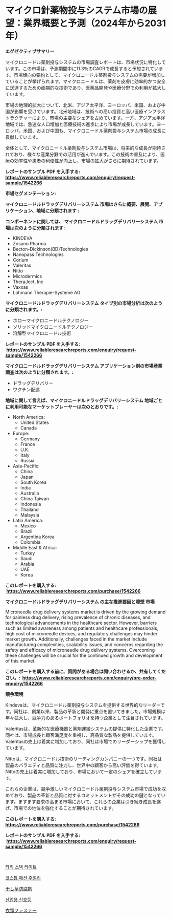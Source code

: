 <p><h1>マイクロ針薬物投与システム市場の展望：業界概要と予測（2024年から2031年）</h1></p><p><strong>エグゼクティブサマリー</strong></p>
<p><p>マイクロニードル薬剤投与システムの市場調査レポートは、市場状況に特化しています。この市場は、予測期間中に11.3％のCAGRで成長すると予想されています。市場傾向の要約として、マイクロニードル薬剤投与システムの需要が増加していることが挙げられます。マイクロニードルは、薬剤を皮膚に効率的かつ安全に送達するための画期的な技術であり、医薬品開発や医療分野での利用が拡大しています。</p><p>市場の地理的拡大について、北米、アジア太平洋、ヨーロッパ、米国、および中国が影響を受けています。北米地域は、技術への高い投資と高い医療インフラストラクチャーにより、市場の主要なシェアを占めています。一方、アジア太平洋地域では、急速な人口増加と医療技術の進歩により市場が成長しています。ヨーロッパ、米国、および中国も、マイクロニードル薬剤投与システム市場の成長に貢献しています。</p><p>全体として、マイクロニードル薬剤投与システム市場は、将来的な成長が期待されており、様々な産業分野での活用が進んでいます。この技術の普及により、医療の効率性や患者の利便性が向上し、市場の拡大がさらに期待されています。</p></p>
<p><strong>レポートのサンプル PDF を入手する: <a href="https://www.reliableresearchreports.com/enquiry/request-sample/1542266">https://www.reliableresearchreports.com/enquiry/request-sample/1542266</a></strong></p>
<p><strong>市場セグメンテーション:</strong></p>
<p><strong> マイクロニードルドラッグデリバリーシステム 市場はさらに概要、展開、アプリケーション、地域に分類されます :</strong></p>
<p><strong>コンポーネントに関しては、 マイクロニードルドラッグデリバリーシステム 市場は次のように分類されます: &nbsp;</strong></p>
<p><ul><li>KINDEVA</li><li>Zosano Pharma</li><li>Becton-Dickinson(BD)Technologies</li><li>Nanopass Technologies</li><li>Corium</li><li>Valeritas</li><li>Nitto</li><li>Microdermics</li><li>TheraJect, Inc</li><li>Vaxxas</li><li>Lohmann Therapie-Systeme AG</li></ul></p>
<p><strong> マイクロニードルドラッグデリバリーシステム タイプ別の市場分析は次のように分類されます。:</strong></p>
<p><ul><li>ホローマイクロニードルテクノロジー</li><li>ソリッドマイクロニードルテクノロジー</li><li>溶解型マイクロニードル技術</li></ul></p>
<p><strong>レポートのサンプル PDF を入手する: &nbsp;<a href="https://www.reliableresearchreports.com/enquiry/request-sample/1542266">https://www.reliableresearchreports.com/enquiry/request-sample/1542266</a></strong></p>
<p><strong> マイクロニードルドラッグデリバリーシステム アプリケーション別の市場産業調査は次のように分類されます。:</strong></p>
<p><ul><li>ドラッグデリバリー</li><li>ワクチン配達</li></ul></p>
<p><strong>地域に関して言えば、マイクロニードルドラッグデリバリーシステム 地域ごとに利用可能なマーケットプレーヤーは次のとおりです。:</strong></p>
<p><ul>
    <li>
        North America:
        <ul>
            <li>United States</li>
            <li>Canada</li>
        </ul>
    </li>
    <li>
        Europe:
        <ul>
            <li>Germany</li>
            <li>France</li>
            <li>U.K.</li>
            <li>Italy</li>
            <li>Russia</li>
        </ul>
    </li>
    <li>
        Asia-Pacific:
        <ul>
            <li>China</li>
            <li>Japan</li>
            <li>South Korea</li>
            <li>India</li>
            <li>Australia</li>
            <li>China Taiwan</li>
            <li>Indonesia</li>
            <li>Thailand</li>
            <li>Malaysia</li>
        </ul>
    </li>
    <li>
        Latin America:
        <ul>
            <li>Mexico</li>
            <li>Brazil</li>
            <li>Argentina Korea</li>
            <li>Colombia</li>
        </ul>
    </li>
    <li>
        Middle East & Africa:
        <ul>
            <li>Turkey</li>
            <li>Saudi</li>
            <li>Arabia</li>
            <li>UAE</li>
            <li>Korea</li>
        </ul>
    </li>
    </ul></p>
<p><strong>このレポートを購入する: &nbsp;<a href="https://www.reliableresearchreports.com/purchase/1542266">https://www.reliableresearchreports.com/purchase/1542266</a></strong></p>
<p><strong>マイクロニードルドラッグデリバリーシステム の主な推進要因と障壁 市場</strong></p>
<p><p>Microneedle drug delivery systems market is driven by the growing demand for painless drug delivery, rising prevalence of chronic diseases, and technological advancements in the healthcare sector. However, barriers such as limited awareness among patients and healthcare professionals, high cost of microneedle devices, and regulatory challenges may hinder market growth. Additionally, challenges faced in the market include manufacturing complexities, scalability issues, and concerns regarding the safety and efficacy of microneedle drug delivery systems. Overcoming these challenges will be crucial for the continued growth and development of this market.</p></p>
<p><strong>このレポートを購入する前に、質問がある場合は問い合わせるか、共有してください。:&nbsp; <a href="https://www.reliableresearchreports.com/enquiry/pre-order-enquiry/1542266">https://www.reliableresearchreports.com/enquiry/pre-order-enquiry/1542266</a></strong></p>
<p><strong>競争環境</strong></p>
<p><p>Kindevaは、マイクロニードル薬剤投与システムを提供する世界的なリーダーです。同社は、創業以来、製品の革新と開発に重点を置いてきました。市場規模は年々拡大し、競争力のあるポートフォリオを持つ企業として注目されています。</p><p>Valeritasは、革新的な医療機器と薬剤運搬システムの提供に特化した企業です。同社は、市場成長と顧客満足度を重視し、高品質な製品を提供しています。Valeritasの売上は着実に増加しており、同社は市場でのリーダーシップを獲得しています。</p><p>Nittoは、マイクロニードル技術のリーディングカンパニーの一つです。同社は製品のバラエティと品質に注力し、世界中の顧客から高い評価を得ています。Nittoの売上は着実に増加しており、市場において一定のシェアを確立しています。</p><p>これらの企業は、競争激しいマイクロニードル薬剤投与システム市場で成功を収めており、製品の革新と品質に対するコミットメントがその成功の鍵となっています。ますます要求の高まる市場において、これらの企業は引き続き成長を遂げ、市場での地位を強化することが期待されています。</p></p>
<p><strong>このレポートを購入する: &nbsp; <a href="https://www.reliableresearchreports.com/purchase/1542266">https://www.reliableresearchreports.com/purchase/1542266</a></strong></p>
<p><strong>レポートのサンプル PDF を入手する: &nbsp;<a href="https://www.reliableresearchreports.com/enquiry/request-sample/1542266">https://www.reliableresearchreports.com/enquiry/request-sample/1542266</a></strong><strong></strong></p>
<p>&nbsp;</p>
<p><p><a href="https://github.com/CorEmtymerich56566/Market-Research-Report-List-1/blob/main/829596915456.md">타워 스택 라이트</a></p><p><a href="https://medium.com/@stuartstehr2022/%EC%9D%98%EC%83%81-%ED%8C%A8%EC%85%98-%EC%A3%BC%EC%96%BC%EB%A6%AC-%EC%8B%9C%EC%9E%A5-2031%EB%85%84%EA%B9%8C%EC%A7%80%EC%9D%98-%ED%8A%B8%EB%A0%8C%EB%93%9C-%EC%98%88%EC%B8%A1-%EB%B0%8F-%EA%B2%BD%EC%9F%81-%EB%B6%84%EC%84%9D-d9381bfda54e">코스튬 패션 주얼리</a></p><p><a href="https://medium.com/@urinalisis45667/%E3%83%98%E3%82%A4%E3%81%AE%E4%BF%9D%E5%AD%98%E6%96%99%E5%B8%82%E5%A0%B4%E3%81%AE%E5%88%86%E6%9E%90-%E3%82%B0%E3%83%AD%E3%83%BC%E3%83%90%E3%83%AB%E7%94%A3%E6%A5%AD%E3%81%AE%E8%A6%8B%E9%80%9A%E3%81%97%E3%81%A8%E4%BA%88%E6%B8%AC-2024%E5%B9%B4%E3%81%8B%E3%82%892031%E5%B9%B4-4398720a5352">干し草防腐剤</a></p><p><a href="https://github.com/GabrielBlanda5656/Market-Research-Report-List-1/blob/main/520876915455.md">산업용 신호등</a></p><p><a href="https://github.com/EstelWisozk1/Market-Research-Report-List-1/blob/main/753742316513.md">衣類ファスナー</a></p></p>